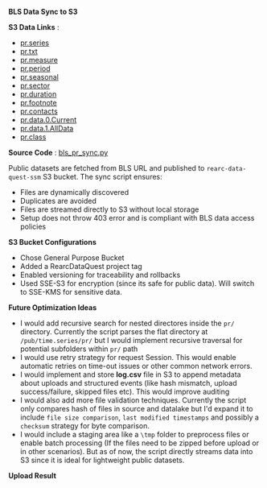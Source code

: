 
**BLS Data Sync to S3**

**S3 Data Links** : 
- [pr.series]()
- [pr.txt]()
- [pr.measure]()
- [pr.period]()
- [pr.seasonal]()
- [pr.sector]()
- [pr.duration]()
- [pr.footnote]()
- [pr.contacts]()
- [pr.data.0.Current]()
- [pr.data.1.AllData]()
- [pr.class]()
  
**Source Code** : [bls_pr_sync.py](/part1-bls-sync/bls_pr_sync.py)

Public datasets are fetched from BLS URL and published to `rearc-data-quest-ssm` S3 bucket. The sync script ensures:
- Files are dynamically discovered
- Duplicates are avoided
- Files are streamed directly to S3 without local storage
- Setup does not throw 403 error and is compliant with BLS data access policies

**S3 Bucket Configurations**
- Chose General Purpose Bucket
- Added a RearcDataQuest project tag
- Enabled versioning for traceability and rollbacks
- Used SSE-S3 for encryption (since its safe for public data). Will switch to SSE-KMS for sensitive data.

**Future Optimization Ideas**
- I would add recursive search for nested directores inside the `pr/` directory. Currently the script parses the flat directory at `/pub/time.series/pr/` but I would implement recursive traversal for potential subfolders within `pr/` path
- I would use retry strategy for request Session. This would enable automatic retries on time-out issues or other common network errors.
- I would implement and store **log.csv** file in S3 to append metadata about uploads and structured events (like hash mismatch, upload success/failure, skipped files etc). This would improve auditing
- I would also add more file validation techniques. Currently the script only compares hash of files in source and datalake but I'd expand it to include `file size comparison`, `last modified timestamps` and possibly a `checksum` strategy for byte comparison.
- I would include a staging area like a `\tmp` folder to preprocess files or enable batch processing (If the files need to be zipped before upload or in other scenarios). But as of now, the script directly streams data into S3 since it is ideal for lightweight public datasets.

**Upload Result**
  
